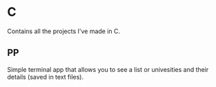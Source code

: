# C
  Contains all the projects I've made in C.
  
## PP
  Simple terminal app that allows you to see a list or univesities and their details (saved in text files).
